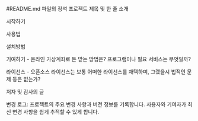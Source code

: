#README.md 파일의 정석
프로젝트 제목 및 한 줄 소개

시작하기

사용법

설치방법

기여하기 - 온라인 가상계좌로 돈 받는 방법은? 프로그램이나 필요 서비스는 무엇일까?

라이선스 - 오픈소스 라이선스는 보통 어떠한 라이선스를 채택하며, 그랬을시 법적인 문제 등은 없는가?

저자 및 감사의 글

변경 로그: 프로젝트의 주요 변경 사항과 버전 정보를 기록합니다. 사용자와 기여자가 최신 변경 사항을 쉽게 추적할 수 있게 합니다.

